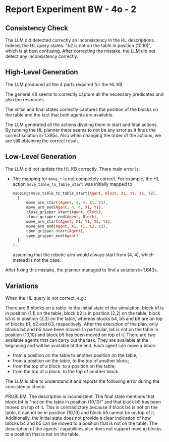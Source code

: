 # Report Experiment BW - 4o - 2

## Consistency Check

The LLM did detected correctly an inconsistency in the HL descriptions. Indeed, the HL query states:
"b2 is not on the table in position (10,10)", which is at best confusing. After correcting the 
mistake, the LLM did not detect any inconsistency correctly. 

## High-Level Generation

The LLM produced all the 4 parts required for the HL KB. 

The general KB seems to correctly capture all the necessary predicates and also the resources. 

The initial and final states correctly captures the position of the blocks on the table and the fact
that both agents are available.

The LLM generated all the actions dividing them in start and final actions. By running the HL planner
there seems to not be any error as it finds the correct solution in 1.395s. Also when changing the 
order of the actions, we are still obtaining the correct result. 


## Low-Level Generation

The LLM did not update the HL KB correctly. There main error is:

- The mapping for `move_*` is not completely correct. For example, the HL action
  `move_table_to_table_start` was initially mapped to 
  ```prolog
  mapping(move_table_to_table_start(Agent, Block, X1, Y1, X2, Y2),
    [
        move_arm_start(Agent, 4, 4, X1, Y1),
        move_arm_end(Agent, 4, 4, X1, Y1),
        close_gripper_start(Agent, Block),
        close_gripper_end(Agent, Block),
        move_arm_start(Agent, X1, Y1, X2, Y2),
        move_arm_end(Agent, X1, Y1, X2, Y2),
        open_gripper_start(Agent),
        open_gripper_end(Agent)
    ]
  ).
  ``` 
  assuming that the robotic arm would always start from (4, 4), which instead is not the case. 

After fixing this mistake, the planner managed to find a solution in 1.643s.


## Variations

When the HL query is not correct, e.g.:

There are 6 blocks on a table. In the initial state of the simulation, block b1 is in position
(1,1) on the table, block b2 is in position (2,2) on the table, block b3 is in position (3,3) on the
table, whereas blocks b4, b5 and b6 are on top of blocks b1, b2 and b3, respectively. After the 
execution of the plan, only blocks b4 and b5 have been moved. In particular, b4 is not on the table 
in position (10,10) and block b5 has been moved on top of it. There are two available agents that 
can carry out the task. They are available at the beginning and will be available at the end. 
Each agent can move a block:
- from a position on the table to another position on the table;
- from a position on the table, to the top of another block;
- from the top of a block, to a position on the table;
- from the top of a block, to the top of another block.

The LLM is able to understand it and reports the following error during the consistency check:


PROBLEM. The description is inconsistent. The final state mentions that block b4 is "not on the
table in position (10,10)" and that block b5 has been moved on top of it. This is contradictory
because if block b4 is not on the table, it cannot be in position (10,10) and block b5 cannot be on
top of it. Additionally, the initial state does not provide a clear indication of how blocks b4 and
b5 can be moved to a position that is not on the table. The description of the agents' capabilities
also does not support moving blocks to a position that is not on the table. 
